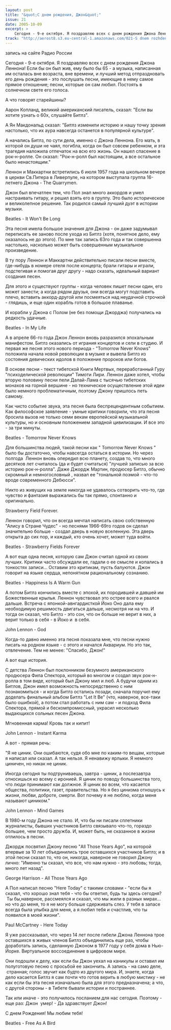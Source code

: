 ```yaml
---
layout: post
title: "&quot;С днем рождения, Джон&quot;"
issue: 21
date: 2005-10-09
excerpt: >
    Сегодня - 9-е октября. Я поздравляю всех с днем рождения Джона Леннона! Если бы он был жив, ему было бы 65 - а музыка, написанная им осталась вне возраста, вне времени, и лучший метод отпраздновать его день рождения - это послушать песни, имеющие в нему самое прямое отношение; песни, которые он сам любил. Постоять в солнечном свете его голоса.
track: "http://aerost8.s3.eu-central-1.amazonaws.com/021-S dnem rozhdenija, Dzhon.mp3"
---
```


запись на сайте Радио России

Сегодня - 9-е октября. Я поздравляю всех с днем рождения Джона Леннона! Если бы он был жив, ему было бы 65 - а музыка, написанная им осталась вне возраста, вне времени, и лучший метод отпраздновать его день рождения - это послушать песни, имеющие в нему самое прямое отношение; песни, которые он сам любил. Постоять в солнечном свете его голоса.

А что говорят старейшины?

Аарон Копланд, великий американский писатель, сказал: "Если вы хотите узнать о 60х, слушайте Битлз".

А Ян Макдональд сказал: "Битлз изменили историю и нашу точку зрения настолько, что их аура навсегда останется в популярной культуре".

А начались Битлз, по сути дела, именно с Джона Леннона. Его мать, в которой он души не чаял, погибла, когда он был совсем ребенком, и эта трагедия наложила отпечаток на всю его жизнь. Он нашел спасение в рок-н-ролле. Он сказал: "Рок-н-ролл был настоящим, а все остальное было ненастоящим."

Леннон и Маккартни встретились 6 июля 1957 года на школьном вечере в церкви Св.Питера в Ливерпуле, на котором выступала группа 16-летнего Джона - The Quarrymen.

Джон был впечатлен тем, что Пол знал много аккордов и умел настраивать гитару, и решил взять его в группу. Это было историческое и великолепное решение. Так родился самый лучший дуэт в истории музыки.

Beatles - It Won't Be Long

Эта песня имела большое значения для Джона - он даже задумывал переписать ее заново после ухода из Битлз (хотя, понятное дело, ему оказалось не до этого). По мне так запись 63го года и так совершенна настолько, насколько может быть совершенным музыкальное произведение.

В ту пору Леннон и Маккартни действительно писали песни вместе, где-нибудь в номере отеля после концерта; брали гитары и играли, подстегивая и помогая друг другу - надо сказать, идеальный вариант создания песен.

Для этого и существуют группы - когда человек пишет песни один, его может занести; а когда рядом друзья, они всегда могут подставить плечо, вставить аккорд-другой или посмеяться над неудачной строчкой - глядишь, и еще один корабль готов в большое плаванье.

И корабли у Джона с Полом (не без помощи Джорджа) получались на редкость удачные.

Beatles - In My Life

А в апреле 66-го года Джон Леннон вновь разразился эпохальным манифестом. Битлз оказались от играния концертов и сели в студию. И первая же песня этого нового периода - "Tomorrow Never Knows" положила начала новой революции в музыке и вывела Битлз из состояния девических идолов в положение пророков или богов.

В основе песни - текст тибетской Книги Мертвых, переработанный Гуру "психоделической революции" Тимоти Лири. Леннон даже хотел, чтобы вторую половину песни пели Далай-Лама с тысячью тибетских монахов на горной вершине - но техническое осуществление этой идеи было немного проблематичным, поэтому Джону пришлось петь самому.

Как чисто событие звука, эта песня была беспрецендентным событием. Как философское заявление - умные критики говорили, что эта песня бросила вызов не только семи векам европейской музыкальной культуры, но и основным положением западной цивилизации. И все это - за три минуты.

Beatles - Tomorrow Never Knows

Для большинства людей, такой песни как " Tomorrow Never Knows " было бы достаточно, чтобы навсегда остаться в истории. Но через полгода  Леннон вновь опередил всю планету, создав то, что много десятков лет считалось (да и будет считаться) "лучшей записью за всю историю рок-н-ролла". Даже Джордж Мартин, продюсер Битлз, обычно скромный и немногословный , назвал ее "тональной поэмой - что-то вроде современного Дебюсси".

Никто из живущих на земле никогда не удавалось сотворить что-то, где чувство и фантазия выражались бы так прямо, спонтанно и оригинально.

Strawberry Field Forever.

Леннон говорил, что он всегда мечтал написать свою собственную "Алису в Стране Чудес" - но песнями 1966-69го годов он сделал значительно больше - создал дверь в новую вселенную. Эта дверь открыта до сих пор, и каждый, кто очень хочет, может туда войти.

Beatles - Strawberry Fields Forever

А вот еще одна песня, которую сам Джон считал одной из своих лучших. Критики часто обсуждали ее, гадали о ее смысле и копались в тонкостях записи... Оставим это критикам, пусть балуются. Джон говорит на языке сердца, непонятном рациональному сознанию.

Beatles - Happiness Is A Warm Gun

А потом Битлз кончились вместе с эпохой, их породившей и давшей им Божественные крылья. Леннон чувствовал это острее всего и рвался дальше. Встреча с японкой-авнгардисткой Йоко Оно дала ему необходимую решимость двигаться дальше, несмотря ни на что. И тогда он сказал, что Битлз - это сон, что он больше не верит в них, а верит только в себя - в Йоко и  в себя.

John Lennon - God

Когда-то давно именно эта песня показала мне, что песни нужно писать на родном языке - с этого и начался Аквариум. Но это так, отвлечение. Тем не менее: "Спасибо, Джон!"

А вот еще история.

С детства Леннон был поклонником безумного американского продюсера Фила Спектора, который во многом и создал звук рок-н-ролла в том виде, который был Джону мил и люб. А будучи одним из Битлов, Джон имел возможность непосредственно с ним познакомиться - и когда Битлз остались позади, сначала поручил ему доделать финальный альбом Битлз "Let It Be" (что, наверное, все-таки было ошибкой), а потом стал работать с ним сам - и подход Фила Спектора, прямой и бескомпромиссный, украсил несколько выдающихся сольных песен Джона.

Мгновенная карма! Кровь так и кипит!

John Lennon - Instant Karma

А вот - прямая речь:

"Я не циник. Они ошибаются, судя обо мне по каким-то вещам, которые я написал или сказал. А так нельзя. Я ненавижу ярлыки. Я немного циничен, но никак не циник.

Иногда сегодня ты подтруниваешь, завтра - циник, а послезавтра относишься ко всему с иронией. Я циник по поводу большинства того, что люди принимают как должное. Я циник во всем, что касается общества, политики, газет, правительства. Но я без цинизма отношусь к жизни, любви, доброте, смерти. Вот почему я не люблю, когда меня называют циником."

John Lennon - Mind Games

В 1980-м году Джона не стало. И, что бы ни писали сплетники журналисты, бывших участников Битлз связывало что-то, гораздо большее, чем просто дружба. И, может быть, не сказанное в жизни отлилось в песни.

Джордж посвятил Джону песню "All Those Years Ago", на которой впервые за 10 лет объединились трое оставшихся участников Битлз; и в этой песни сказал то, что он, никогда, наверное не говорил Джону лично: "Именно ты сказал, что все, что нам нужно - это любовь; тогда, много лет назад".

George Harrison - All Those Years Ago

А Пол написал песню "Here Today" с такими словами - "если бы я сказал, что хорошо знал тебя - что бы ответил, будь ты здесь сегодня?  Ты бы,наверное, рассмеялся и сказал, что мы жили в разных мирах... но что до меня, то я не могу больше сдерживать слез. У тебя в запасе всегда была улыбка для меня, а я любил тебя и счастлив, что ты появился в моей жизни".

Paul McCartney - Here Today

Я уже рассказывал, что через 14 лет после гибели Джона Леннона трое оставшихся в живых членов Битлз объединились еще раз, чтобы доработать запись, сделанную Джоном в 1977 году у себя дома в Нью-Йорке. Виртуальное воссоединение в цифровом мире.

Они подошли к делу, как если бы Джон уехал на каникулы и оставил им полуготовую песню с просьбой ее закончить. А запись - на само деле,  странная; голос звучит как будто из другого мира. И, знаете, когда дело касается Битлз я сам почти что готов верить в любую мистику - не как если бы эта песня изначально была для этого предназначена; а что, с другой стороны - в Тибете бывали истории и постраннее.

Так или иначе - это получилось посланием для нас сегодня. Поэтому - еще раз: Джон  умер! - Да здравствует Джон!

С днем Рождения! Мы любим тебя!

Beatles - Free As A Bird
